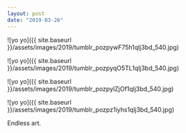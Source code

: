 ```yaml
---
layout: post
date: "2019-03-26"
---
```


![yo yo]({{ site.baseurl }}/assets/images/2019/tumblr_pozpywF75h1qlj3bd_540.jpg)

![yo yo]({{ site.baseurl }}/assets/images/2019/tumblr_pozpyqO5TL1qlj3bd_540.jpg)

![yo yo]({{ site.baseurl }}/assets/images/2019/tumblr_pozpylZjOf1qlj3bd_540.jpg)

![yo yo]({{ site.baseurl }}/assets/images/2019/tumblr_pozpz1iyhs1qlj3bd_540.jpg)

Endless art.
